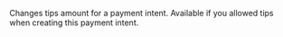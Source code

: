 Changes tips amount for a payment intent. Available if you allowed tips when creating this payment intent.